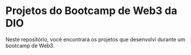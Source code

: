 # Projetos do Bootcamp de Web3 da DIO

Neste repositório, você encontrará os projetos que desenvolvi durante um bootcamp de Web3.